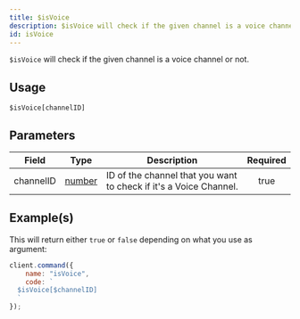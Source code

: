 ```yaml
---
title: $isVoice
description: $isVoice will check if the given channel is a voice channel or not.
id: isVoice
---
```


`$isVoice` will check if the given channel is a voice channel or not.

## Usage

```aoi
$isVoice[channelID]
```

## Parameters

| Field     | Type                                                                                              | Description                                                       | Required |
| --------- | ------------------------------------------------------------------------------------------------- | ----------------------------------------------------------------- | :------: |
| channelID | [number](https://developer.mozilla.org/en-US/docs/Web/JavaScript/Reference/Global_Objects/Number) | ID of the channel that you want to check if it's a Voice Channel. |   true   |

## Example(s)

This will return either `true` or `false` depending on what you use as argument:

```javascript
client.command({
    name: "isVoice",
    code: `
  $isVoice[$channelID]
  `
});
```
